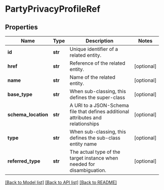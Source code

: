 # PartyPrivacyProfileRef

## Properties
Name | Type | Description | Notes
------------ | ------------- | ------------- | -------------
**id** | **str** | Unique identifier of a related entity. | 
**href** | **str** | Reference of the related entity. | [optional] 
**name** | **str** | Name of the related entity. | [optional] 
**base_type** | **str** | When sub-classing, this defines the super-class | [optional] 
**schema_location** | **str** | A URI to a JSON-Schema file that defines additional attributes and relationships | [optional] 
**type** | **str** | When sub-classing, this defines the sub-class entity name | [optional] 
**referred_type** | **str** | The actual type of the target instance when needed for disambiguation. | [optional] 

[[Back to Model list]](../README.md#documentation-for-models) [[Back to API list]](../README.md#documentation-for-api-endpoints) [[Back to README]](../README.md)


